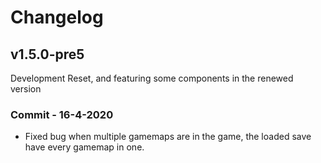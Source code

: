 # Changelog

## v1.5.0-pre5
Development Reset, and featuring some components in the renewed version

### Commit - 16-4-2020
* Fixed bug when multiple gamemaps are in the game, the loaded save have every gamemap in one.

